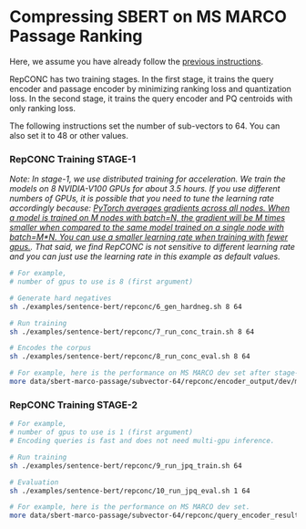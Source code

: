 # Compressing SBERT on MS MARCO Passage Ranking

Here, we assume you have already follow the [previous instructions](..). 

RepCONC has two training stages. In the first stage, it trains the query encoder and passage encoder by minimizing ranking loss and quantization loss. In the second stage, it trains the query encoder and PQ centroids with only ranking loss. 

The following instructions set the number of sub-vectors to $64$. You can also set it to $48$ or other values.

### RepCONC Training STAGE-1

*Note: In stage-1, we use distributed training for acceleration. We train the models on 8 NVIDIA-V100 GPUs for about 3.5 hours. If you use different numbers of GPUs, it is possible that you need to tune the learning rate accordingly because: [PyTorch averages gradients across all nodes. When a model is trained on M nodes with batch=N, the gradient will be M times smaller when compared to the same model trained on a single node with batch=M*N. You can use a smaller learning rate when training with fewer gpus.](https://pytorch.org/docs/master/generated/torch.nn.parallel.DistributedDataParallel.html#torch.nn.parallel.DistributedDataParallel). That said, we find RepCONC is not sensitive to different learning rate and you can just use the learning rate in this example as default values.*

```bash
# For example, 
# number of gpus to use is 8 (first argument)

# Generate hard negatives
sh ./examples/sentence-bert/repconc/6_gen_hardneg.sh 8 64

# Run training
sh ./examples/sentence-bert/repconc/7_run_conc_train.sh 8 64

# Encodes the corpus
sh ./examples/sentence-bert/repconc/8_run_conc_eval.sh 8 64

# For example, here is the performance on MS MARCO dev set after stage-1 training.
more data/sbert-marco-passage/subvector-64/repconc/encoder_output/dev/metric.json 
```


### RepCONC Training STAGE-2

```bash
# For example, 
# number of gpus to use is 1 (first argument)
# Encoding queries is fast and does not need multi-gpu inference.

# Run training
sh ./examples/sentence-bert/repconc/9_run_jpq_train.sh 64

# Evaluation
sh ./examples/sentence-bert/repconc/10_run_jpq_eval.sh 1 64

# For example, here is the performance on MS MARCO dev set.
more data/sbert-marco-passage/subvector-64/repconc/query_encoder_results/dev/metric.json 
```